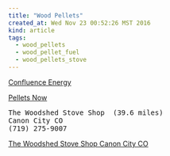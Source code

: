 ```yaml
---
title: "Wood Pellets"
created_at: Wed Nov 23 00:52:26 MST 2016
kind: article
tags:
  - wood_pellets
  - wood_pellet_fuel
  - wood_pellets_stove
---
```


<a href="http://www.confluenceenergy.com/quote" target="_blank">Confluence Energy</a>

<a href="http://www.pelletsnow.com/" target="_blank">Pellets Now</a>

<pre>
The Woodshed Stove Shop  (39.6 miles)
Canon City CO
(719) 275-9007
</pre>


<a href="http://www.thewoodshedstoveshop.com/products.html" target="_blank">The Woodshed Stove Shop Canon City CO</a>

<!--
html boilerplate
<a href="" target="_blank"></a>
<a name=""></a>
<img src="" width="400px">
<ul>
  <li></li>
</ul>
<pre>
</pre>
<pre><code>
</code></pre>
<math xmlns='http://www.w3.org/1998/Math/MathML' display='block'>
</math>
-->
